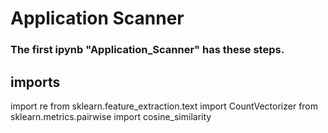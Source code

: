 # Application Scanner

### The first ipynb "Application_Scanner" has these steps.
imports
------------------------------------------------------------
import re
from sklearn.feature_extraction.text import CountVectorizer
from sklearn.metrics.pairwise import cosine_similarity
